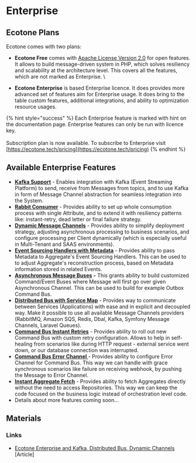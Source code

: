 # Enterprise

## Ecotone Plans

Ecotone comes with two plans:

* **Ecotone Free** comes with [Apache License Version 2.0](https://github.com/ecotoneframework/ecotone-dev/blob/main/LICENSE) for open features. It allows to build message-driven system in PHP, which solves resiliency and scalability at the architecture level. This covers all the features, which are not marked as Enterprise. \

* **Ecotone Enterprise** is based Enterprise licence. It does provides more advanced set of features aim for Enterprise usage. It does bring to the table custom features, additional integrations, and ability to optimization resource usages.&#x20;

{% hint style="success" %}
Each Enterprise feature is marked with hint on the documentation page. Enterprise features can only be run with licence key.\
\
Subscription plan is now available. To subscribe to Enterprise visit [https://ecotone.tech/pricing](https://ecotone.tech/pricing)
{% endhint %}

## Available Enterprise Features

* [**Kafka Support**](modules/kafka-support/) - Enables integration with Kafka (Event Streaming Platform) to send, receive from Messages from topics, and to use Kafka in form of Message Channel abstraction for seamless integration into the System.
* [**Rabbit Consumer**](modules/amqp-support-rabbitmq/rabbit-consumer.md) - Provides ability to set up whole consumption process with single Attribute, and to extend it with resiliency patterns like: instant-retry, dead letter or final failure strategy.&#x20;
* [**Dynamic Message Channels**](modelling/asynchronous-handling/dynamic-message-channels.md) - Provides ability to simplify deployment strategy, adjusting asynchronous processing to business scenarios, and configure processing per Client dynamically (which is especially useful in Multi-Tenant and SAAS environments).
* [**Event Sourcing Handlers with Metadata**](modelling/event-sourcing/event-sourcing-introduction/working-with-metadata.md#enterprise-accessing-metadata-during-event-application) - Provides ability to pass Metadata to Aggregate's Event Sourcing Handlers. This can be used to to adjust Aggregate's reconstruction process, based on Metadata information stored in related Events.
* [**Asynchronous Message Buses**](modelling/asynchronous-handling/asynchronous-message-bus-gateways.md) **-** This grants ability to build customized Command/Event Buses where Message will first go over given Asynchronous Channel. This can be used to build for example Outbox Command Bus.
* [**Distributed Bus with Service Map**](modelling/microservices-php/distributed-bus/distributed-bus-with-service-map/) - Provides way to communicate between Services (Applications) with ease and in explicit and decoupled way. Make it possible to use all available Message Channels providers (RabbitMQ, Amazon SQS, Redis, Dbal, Kafka, Symfony Message Channels, Laravel Queues).
* [**Command Bus Instant Retries**](modelling/recovering-tracing-and-monitoring/resiliency/retries.md#customized-instant-retries) - Provides ability to roll out new Command Bus with custom retry configuration. Allows to help in self-healing from scenarios like during HTTP request - external service went down, or our database connection was interrupted.&#x20;
* [**Command Bus Error Channel** ](modelling/recovering-tracing-and-monitoring/resiliency/error-channel-and-dead-letter/#command-bus-error-channel)- Provides ability to configure Error Channel for Command Bus. This way we can handle with grace synchronous scenarios like failure on receiving webhook, by pushing the Message to Error Channel.
* [**Instant Aggregate Fetch**](modelling/command-handling/repository/repository.md#instant-fetch-aggregate) - Provides ability to fetch Aggregates directly without the need to access Repositories. This way we can keep the code focused on the business logic instead of orchestration level code.
* Details about more features coming soon...

## Materials

### Links

* [Ecotone Enterprise and Kafka, Distributed Bus, Dynamic Channels](https://blog.ecotone.tech/ecotone-enterprise-kafka-distributed-bus-dynamic-channels-and-more-2/) \[Article]
